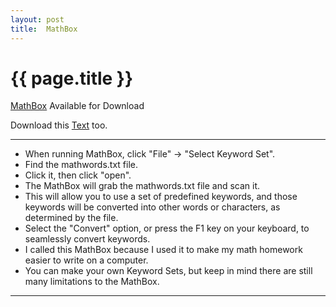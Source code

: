 ```yaml
---
layout: post
title:  MathBox
---
```


{{ page.title }}
================

[MathBox][] Available for Download

Download this [Text][] too.

---

<ul>
<li>When running MathBox, click "File" -> "Select Keyword Set".</li>

<li>Find the mathwords.txt file.</li>

<li>Click it, then click "open".</li>

<li>The MathBox will grab the mathwords.txt file and scan it.</li>

<li>This will allow you to use a set of predefined keywords, and those keywords will be converted into other words or characters, as determined by the file.</li>

<li>Select the "Convert" option, or press the F1 key on your keyboard, to seamlessly convert keywords.</li>

<li>I called this MathBox because I used it to make my math homework easier to write on a computer.</li>

<li>You can make your own Keyword Sets, but keep in mind there are still many limitations to the MathBox.</li>
</ul>

---

[MathBox]: https://raw.github.com/misterdustinface/MathBox/master/MathBox.jar
[Text]: https://raw.github.com/misterdustinface/MathBox/master/src/mathwords.txt
